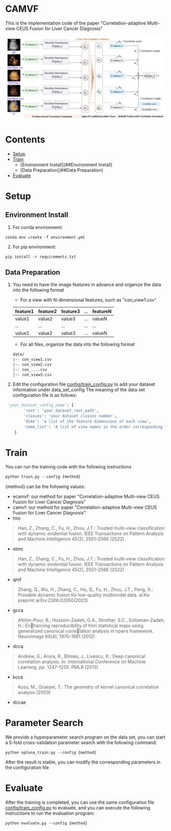 # CAMVF
This is the implementation code of the paper "Correlation-adaptive Multi-view CEUS Fusion for
Liver Cancer Diagnosis"

![img.png](resources/method.png)
# Contents
- [Setup](#Setup)
- [Train](#Train)
	- [Environment Install](##Environment Install)
	- [Data Preparation](##Data Preparation)
- [Evaluate](#Train)



# Setup

## Environment Install
1. For conda environment:
```shell
conda env create -f environment.yml
```
2. For pip environment:
```shell
pip install -r requirements.txt
```
## Data Preparation
1. You need to have the image features in advance and organize the data into the following format
   - For a view with N-dimensional features, such as "con_view1.csv"
   
	| feature1 | feature2 | feature3 | ... | featureN |
	|----------|----------|----------|-----|----------|
	| value1   | value2   | value3   | ... | valueN   |
 	| ...      | ...      | ...      | ... | ...      |
	| value1   | value2   | value3   | ... | valueN   |

   - For all files, organize the data into the following format
	```shell
	data/
	|-- con_view1.csv
	|-- con_view2.csv
	|-- con_....csv
	|-- con_view3.csv
	```
2. Edit the configuration file [config/train_config.py](config/train_config.py) to add your dataset information under data_set_config
The meaning of the data set configuration file is as follows:
```python
 'your_dataset_config_name': {
        'root': 'your_dataset_root_path',
        'classes': 'your dataset classes number',
        'dims': 'a list of the feature dimensions of each view',
        'name_list': 'A list of view names in the order corresponding to "dims"',
    }
```
# Train
You can run the training code with the following instructions
```python
python train.py --config {method}
```
{method} can be the following values:
- ecamvf: our method for paper "Correlation-adaptive Multi-view CEUS Fusion for Liver Cancer Diagnosis"
- camvf: our method for paper "Correlation-adaptive Multi-view CEUS Fusion for Liver Cancer Diagnosis"
- tmc
> Han, Z., Zhang, C., Fu, H., Zhou, J.T.: Trusted multi-view classification with
dynamic evidential fusion. IEEE Transactions on Pattern Analysis and Machine
Intelligence 45(2), 2551–2566 (2022)
- etmc
> Han, Z., Zhang, C., Fu, H., Zhou, J.T.: Trusted multi-view classification with dynamic evidential fusion. IEEE Transactions on Pattern Analysis and Machine Intelligence 45(2), 2551–2566 (2022)
- qmf
> Zhang, Q., Wu, H., Zhang, C., Hu, Q., Fu, H., Zhou, J.T., Peng, X.: Provable dynamic fusion for low-quality multimodal data. arXiv preprint arXiv:2306.02050(2023)
- gcca
> Afshin-Pour, B., Hossein-Zadeh, G.A., Strother, S.C., Soltanian-Zadeh, H.: Enhancing reproducibility of fmri statistical maps using generalized canonical correlation analysis in npairs framework. NeuroImage 60(4), 1970–1981 (2012)
- dcca
> Andrew, G., Arora, R., Bilmes, J., Livescu, K.: Deep canonical correlation analysis.
In: International Conference on Machine Learning. pp. 1247–1255. PMLR (2013)
- kcca
> Kuss, M., Graepel, T.: The geometry of kernel canonical correlation analysis (2003)
- dccae

# Parameter Search
We provide a hyperparameter search program on the data set, you can start a 5-fold cross-validation parameter search with the following command:
```shell
python optuna_train.py --config {method}
```
After the result is stable, you can modify the corresponding parameters in the configuration file
# Evaluate
After the training is completed, you can use the same configuration file  [config/train_config.py](config/train_config.py) to evaluate, and you can execute the following instructions to run the evaluation program:
```shell
python evaluate.py --config {method}
```
